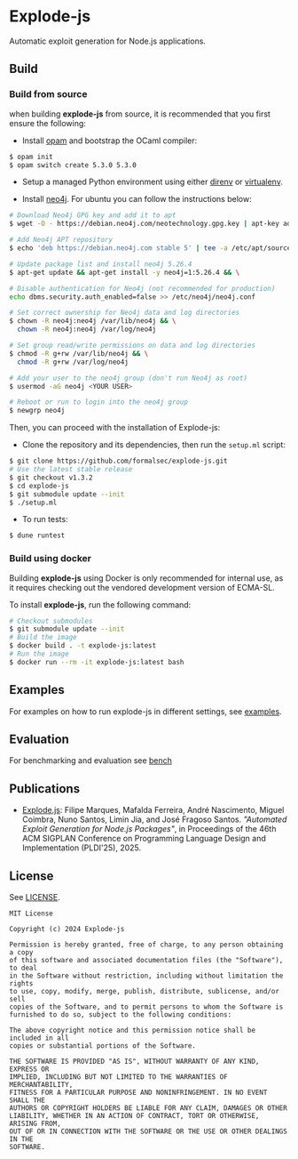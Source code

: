 # Explode-js

Automatic exploit generation for Node.js applications.

## Build

### Build from source

when building **explode-js** from source, it is recommended that you first ensure the following:

- Install [opam](https://opam.ocaml.org/doc/Install.html) and bootstrap the OCaml compiler:

<!-- $MDX skip -->
```sh
$ opam init
$ opam switch create 5.3.0 5.3.0
```

- Setup a managed Python environment using either [direnv](https://direnv.net/) or [virtualenv](https://docs.python.org/3/library/venv.html).

- Install [neo4j](https://neo4j.com/docs/operations-manual/current/installation/). For ubuntu you can follow the instructions below:

```sh
# Download Neo4j GPG key and add it to apt
$ wget -O - https://debian.neo4j.com/neotechnology.gpg.key | apt-key add -

# Add Neo4j APT repository
$ echo 'deb https://debian.neo4j.com stable 5' | tee -a /etc/apt/sources.list.d/neo4j.list

# Update package list and install neo4j 5.26.4
$ apt-get update && apt-get install -y neo4j=1:5.26.4 && \

# Disable authentication for Neo4j (not recommended for production)
echo dbms.security.auth_enabled=false >> /etc/neo4j/neo4j.conf

# Set correct ownership for Neo4j data and log directories
$ chown -R neo4j:neo4j /var/lib/neo4j && \
  chown -R neo4j:neo4j /var/log/neo4j

# Set group read/write permissions on data and log directories
$ chmod -R g+rw /var/lib/neo4j && \
  chmod -R g+rw /var/log/neo4j

# Add your user to the neo4j group (don't run Neo4j as root)
$ usermod -aG neo4j <YOUR USER>

# Reboot or run to login into the neo4j group
$ newgrp neo4j
```

Then, you can proceed with the installation of Explode-js:

- Clone the repository and its dependencies, then run the `setup.ml` script:

<!-- $MDX skip -->
```sh
$ git clone https://github.com/formalsec/explode-js.git
# Use the latest stable release
$ git checkout v1.3.2
$ cd explode-js
$ git submodule update --init
$ ./setup.ml
```

- To run tests:

<!-- $MDX skip -->
```sh
$ dune runtest
```

### Build using docker

Building **explode-js** using Docker is only recommended for internal use, as it requires checking out the vendored development version of ECMA-SL.

To install **explode-js**, run the following command:

<!-- $MDX skip -->
```sh
# Checkout submodules
$ git submodule update --init
# Build the image
$ docker build . -t explode-js:latest
# Run the image
$ docker run --rm -it explode-js:latest bash
```

## Examples

For examples on how to run explode-js in different settings, see [examples].

## Evaluation

For benchmarking and evaluation see [bench]

[bench]: ./bench
[examples]: ./example

## Publications

- [Explode.js]: Filipe Marques, Mafalda Ferreira, André Nascimento, Miguel Coimbra, Nuno Santos, Limin Jia, and José Fragoso Santos.
_"Automated Exploit Generation for Node.js Packages"_, in
Proceedings of the 46th ACM SIGPLAN Conference on Programming Language Design and Implementation (PLDI'25), 2025.

[Explode.js]: https://www.filipeom.dev/assets/pdf/marques_pldi25.pdf

## License

See [LICENSE].

    MIT License

    Copyright (c) 2024 Explode-js

    Permission is hereby granted, free of charge, to any person obtaining a copy
    of this software and associated documentation files (the "Software"), to deal
    in the Software without restriction, including without limitation the rights
    to use, copy, modify, merge, publish, distribute, sublicense, and/or sell
    copies of the Software, and to permit persons to whom the Software is
    furnished to do so, subject to the following conditions:

    The above copyright notice and this permission notice shall be included in all
    copies or substantial portions of the Software.

    THE SOFTWARE IS PROVIDED "AS IS", WITHOUT WARRANTY OF ANY KIND, EXPRESS OR
    IMPLIED, INCLUDING BUT NOT LIMITED TO THE WARRANTIES OF MERCHANTABILITY,
    FITNESS FOR A PARTICULAR PURPOSE AND NONINFRINGEMENT. IN NO EVENT SHALL THE
    AUTHORS OR COPYRIGHT HOLDERS BE LIABLE FOR ANY CLAIM, DAMAGES OR OTHER
    LIABILITY, WHETHER IN AN ACTION OF CONTRACT, TORT OR OTHERWISE, ARISING FROM,
    OUT OF OR IN CONNECTION WITH THE SOFTWARE OR THE USE OR OTHER DEALINGS IN THE
    SOFTWARE.

[LICENSE]: ./LICENSE

